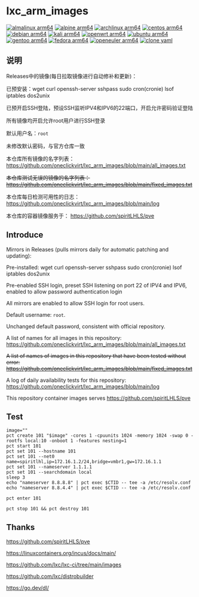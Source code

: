 # lxc_arm_images

[![almalinux arm64](https://github.com/oneclickvirt/lxc_arm_images/actions/workflows/almalinux_arm64.yml/badge.svg)](https://github.com/oneclickvirt/lxc_arm_images/actions/workflows/almalinux_arm64.yml) [![alpine arm64](https://github.com/oneclickvirt/lxc_arm_images/actions/workflows/alpine_arm64.yml/badge.svg)](https://github.com/oneclickvirt/lxc_arm_images/actions/workflows/alpine_arm64.yml) [![archlinux arm64](https://github.com/oneclickvirt/lxc_arm_images/actions/workflows/archlinux_arm64.yml/badge.svg)](https://github.com/oneclickvirt/lxc_arm_images/actions/workflows/archlinux_arm64.yml) [![centos arm64](https://github.com/oneclickvirt/lxc_arm_images/actions/workflows/centos_arm64.yml/badge.svg)](https://github.com/oneclickvirt/lxc_arm_images/actions/workflows/centos_arm64.yml) [![debian arm64](https://github.com/oneclickvirt/lxc_arm_images/actions/workflows/debian_arm64.yml/badge.svg)](https://github.com/oneclickvirt/lxc_arm_images/actions/workflows/debian_arm64.yml) [![kali arm64](https://github.com/oneclickvirt/lxc_arm_images/actions/workflows/kali_arm64.yml/badge.svg)](https://github.com/oneclickvirt/lxc_arm_images/actions/workflows/kali_arm64.yml) [![openwrt arm64](https://github.com/oneclickvirt/lxc_arm_images/actions/workflows/openwrt_arm64.yml/badge.svg)](https://github.com/oneclickvirt/lxc_arm_images/actions/workflows/openwrt_arm64.yml) [![ubuntu arm64](https://github.com/oneclickvirt/lxc_arm_images/actions/workflows/ubuntu_arm64.yml/badge.svg)](https://github.com/oneclickvirt/lxc_arm_images/actions/workflows/ubuntu_arm64.yml) [![gentoo arm64](https://github.com/oneclickvirt/lxc_arm_images/actions/workflows/gentoo_arm64.yml/badge.svg)](https://github.com/oneclickvirt/lxc_arm_images/actions/workflows/gentoo_arm64.yml) [![fedora arm64](https://github.com/oneclickvirt/lxc_arm_images/actions/workflows/fedora_arm64.yml/badge.svg)](https://github.com/oneclickvirt/lxc_arm_images/actions/workflows/fedora_arm64.yml) [![openeuler arm64](https://github.com/oneclickvirt/lxc_arm_images/actions/workflows/openeuler_arm64.yml/badge.svg)](https://github.com/oneclickvirt/lxc_arm_images/actions/workflows/openeuler_arm64.yml) [![clone yaml](https://github.com/oneclickvirt/lxc_arm_images/actions/workflows/clone_yaml.yml/badge.svg)](https://github.com/oneclickvirt/lxc_arm_images/actions/workflows/clone_yaml.yml)

## 说明

Releases中的镜像(每日拉取镜像进行自动修补和更新)：

已预安装：wget curl openssh-server sshpass sudo cron(cronie) lsof iptables dos2unix

已预开启SSH登陆，预设SSH监听IPV4和IPV6的22端口，开启允许密码验证登陆

所有镜像均开启允许root用户进行SSH登录

默认用户名：```root```

未修改默认密码，与官方仓库一致

本仓库所有镜像的名字列表：https://github.com/oneclickvirt/lxc_arm_images/blob/main/all_images.txt

~~本仓库测试无误的镜像的名字列表：https://github.com/oneclickvirt/lxc_arm_images/blob/main/fixed_images.txt~~

本仓库每日检测可用性的日志：https://github.com/oneclickvirt/lxc_arm_images/blob/main/log

本仓库的容器镜像服务于： https://github.com/spiritLHLS/pve

## Introduce

Mirrors in Releases (pulls mirrors daily for automatic patching and updating):

Pre-installed: wget curl openssh-server sshpass sudo cron(cronie) lsof iptables dos2unix

Pre-enabled SSH login, preset SSH listening on port 22 of IPV4 and IPV6, enabled to allow password authentication login

All mirrors are enabled to allow SSH login for root users.

Default username: ```root```.

Unchanged default password, consistent with official repository.

A list of names for all images in this repository: https://github.com/oneclickvirt/lxc_arm_images/blob/main/all_images.txt

~~A list of names of images in this repository that have been tested without error: https://github.com/oneclickvirt/lxc_arm_images/blob/main/fixed_images.txt~~

A log of daily availability tests for this repository: https://github.com/oneclickvirt/lxc_arm_images/blob/main/log

This repository container images serves https://github.com/spiritLHLS/pve

## Test

```
image=""
pct create 101 "$image" -cores 1 -cpuunits 1024 -memory 1024 -swap 0 -rootfs local:10 -onboot 1 -features nesting=1
pct start 101
pct set 101 --hostname 101
pct set 101 --net0 name=spiritlhl,ip=172.16.1.2/24,bridge=vmbr1,gw=172.16.1.1
pct set 101 --nameserver 1.1.1.1
pct set 101 --searchdomain local
sleep 3
echo "nameserver 8.8.8.8" | pct exec $CTID -- tee -a /etc/resolv.conf
echo "nameserver 8.8.4.4" | pct exec $CTID -- tee -a /etc/resolv.conf
```

```
pct enter 101
```

```
pct stop 101 && pct destroy 101
```

## Thanks

https://github.com/spiritLHLS/pve

https://linuxcontainers.org/incus/docs/main/

https://github.com/lxc/lxc-ci/tree/main/images

https://github.com/lxc/distrobuilder

https://go.dev/dl/
